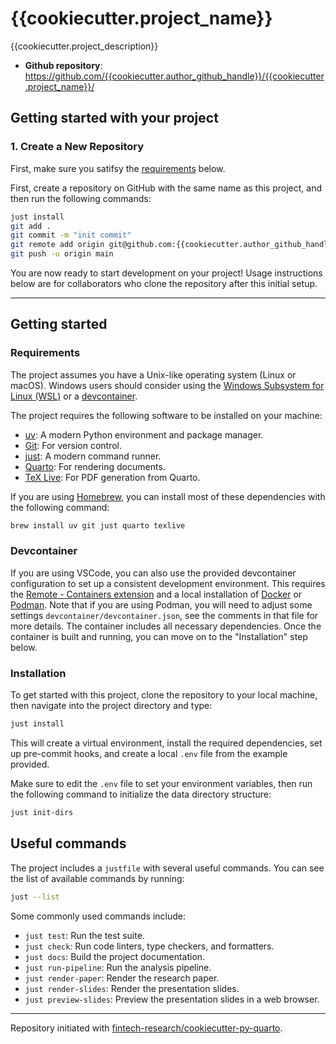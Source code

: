 # {{cookiecutter.project_name}}

{{cookiecutter.project_description}}

- **Github repository**: <https://github.com/{{cookiecutter.author_github_handle}}/{{cookiecutter.project_name}}/>

## Getting started with your project

### 1. Create a New Repository

First, make sure you satifsy the [requirements](#requirements) below.

First, create a repository on GitHub with the same name as this project, and then run the following commands:

```bash
just install
git add .
git commit -m "init commit"
git remote add origin git@github.com:{{cookiecutter.author_github_handle}}/{{cookiecutter.project_name}}.git
git push -u origin main
```

You are now ready to start development on your project! Usage instructions below are for collaborators who clone the repository after this initial setup.

---

## Getting started

### Requirements

The project assumes you have a Unix-like operating system (Linux or macOS). Windows users should consider using the [Windows Subsystem for Linux (WSL)](https://learn.microsoft.com/en-us/windows/wsl/) or a [devcontainer](#devcontainer).

The project requires the following software to be installed on your machine:

- [uv](https://docs.astral.sh/uv/): A modern Python environment and package manager.
- [Git](https://git-scm.com/): For version control.
- [just](https://github.com/casey/just): A modern command runner.
- [Quarto](https://quarto.org/docs/get-started/): For rendering documents.
- [TeX Live](https://www.tug.org/texlive/): For PDF generation from Quarto.

If you are using [Homebrew](https://brew.sh/), you can install most of these dependencies with the following command:

```bash
brew install uv git just quarto texlive
```

### Devcontainer

If you are using VSCode, you can also use the provided devcontainer configuration to set up a consistent development environment. This requires the [Remote - Containers extension](https://marketplace.visualstudio.com/items?itemName=ms-vscode-remote.remote-containers) and a local installation of [Docker](https://www.docker.com/) or [Podman](https://podman.io/). Note that if you are using Podman, you will need to adjust some settings `devcontainer/devcontainer.json`, see the comments in that file for more details. The container includes all necessary dependencies. Once the container is built and running, you can move on to the "Installation" step below.

### Installation

To get started with this project, clone the repository to your local machine, then navigate into the project directory and type:

```bash
just install
```

This will create a virtual environment, install the required dependencies, set up pre-commit hooks, and create a local `.env` file from the example provided.

Make sure to edit the `.env` file to set your environment variables, then run the following command to initialize the data directory structure:

```bash
just init-dirs
```

## Useful commands

The project includes a `justfile` with several useful commands. You can see the list of available commands by running:

```bash
just --list
```

Some commonly used commands include:

- `just test`: Run the test suite.
- `just check`: Run code linters, type checkers, and formatters.
- `just docs`: Build the project documentation.
- `just run-pipeline`: Run the analysis pipeline.
- `just render-paper`: Render the research paper.
- `just render-slides`: Render the presentation slides.
- `just preview-slides`: Preview the presentation slides in a web browser.

---

Repository initiated with [fintech-research/cookiecutter-py-quarto](https://github.com/fintech-research/cookiecutter-py-quarto).
